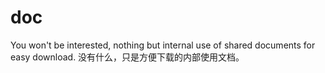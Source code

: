 # doc
You won't be interested, nothing but internal use of shared documents for easy download. 
没有什么，只是方便下载的内部使用文档。
